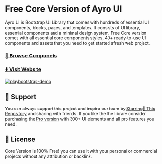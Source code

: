 # Free Core Version of Ayro UI
Ayro UI is Bootstrap UI Library that comes with hundreds of essential UI components, blocks, pages, and templates. It consists of UI library, essential components and a minimal design system. Free Core version comes with all essential core components styles, 40+ ready-to-use UI components and assets that you need to get started afresh web project.

### [🚀 Browse Componets](https://ayroui.com/components)

### [⬇️ Visit Website](https://ayroui.com)

[![playbootstrap-demo](https://uideck.com/wp-content/uploads/2021/09/ayro-preview.jpg)](https://ayroui.com)

## 💙 Support
You can always support this project and inspire our team by [Starring🌟 This Repository](https://github.com/ayroui/free-ui-components/) 
and sharing with friends. If you like the the library consider purchasing the [Pro version](https://ayroui.com/pricing) with 300+ UI elements and all pro features you need.

## 📃 License
Core Version is 100% Free! you can use it with your personal or commercial projects without any attribution or backlink.
